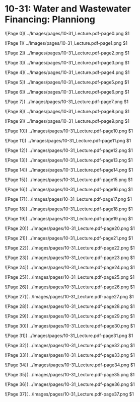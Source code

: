 # 10-31: Water and Wastewater Financing: Planniong

![Page 0]( ../Images/pages/10-31_Lecture.pdf-page0.png $1

![Page 1]( ../Images/pages/10-31_Lecture.pdf-page1.png $1

![Page 2]( ../Images/pages/10-31_Lecture.pdf-page2.png $1

![Page 3]( ../Images/pages/10-31_Lecture.pdf-page3.png $1

![Page 4]( ../Images/pages/10-31_Lecture.pdf-page4.png $1

![Page 5]( ../Images/pages/10-31_Lecture.pdf-page5.png $1

![Page 6]( ../Images/pages/10-31_Lecture.pdf-page6.png $1

![Page 7]( ../Images/pages/10-31_Lecture.pdf-page7.png $1

![Page 8]( ../Images/pages/10-31_Lecture.pdf-page8.png $1

![Page 9]( ../Images/pages/10-31_Lecture.pdf-page9.png $1

![Page 10]( ../Images/pages/10-31_Lecture.pdf-page10.png $1

![Page 11]( ../Images/pages/10-31_Lecture.pdf-page11.png $1

![Page 12]( ../Images/pages/10-31_Lecture.pdf-page12.png $1

![Page 13]( ../Images/pages/10-31_Lecture.pdf-page13.png $1

![Page 14]( ../Images/pages/10-31_Lecture.pdf-page14.png $1

![Page 15]( ../Images/pages/10-31_Lecture.pdf-page15.png $1

![Page 16]( ../Images/pages/10-31_Lecture.pdf-page16.png $1

![Page 17]( ../Images/pages/10-31_Lecture.pdf-page17.png $1

![Page 18]( ../Images/pages/10-31_Lecture.pdf-page18.png $1

![Page 19]( ../Images/pages/10-31_Lecture.pdf-page19.png $1

![Page 20]( ../Images/pages/10-31_Lecture.pdf-page20.png $1

![Page 21]( ../Images/pages/10-31_Lecture.pdf-page21.png $1

![Page 22]( ../Images/pages/10-31_Lecture.pdf-page22.png $1

![Page 23]( ../Images/pages/10-31_Lecture.pdf-page23.png $1

![Page 24]( ../Images/pages/10-31_Lecture.pdf-page24.png $1

![Page 25]( ../Images/pages/10-31_Lecture.pdf-page25.png $1

![Page 26]( ../Images/pages/10-31_Lecture.pdf-page26.png $1

![Page 27]( ../Images/pages/10-31_Lecture.pdf-page27.png $1

![Page 28]( ../Images/pages/10-31_Lecture.pdf-page28.png $1

![Page 29]( ../Images/pages/10-31_Lecture.pdf-page29.png $1

![Page 30]( ../Images/pages/10-31_Lecture.pdf-page30.png $1

![Page 31]( ../Images/pages/10-31_Lecture.pdf-page31.png $1

![Page 32]( ../Images/pages/10-31_Lecture.pdf-page32.png $1

![Page 33]( ../Images/pages/10-31_Lecture.pdf-page33.png $1

![Page 34]( ../Images/pages/10-31_Lecture.pdf-page34.png $1

![Page 35]( ../Images/pages/10-31_Lecture.pdf-page35.png $1

![Page 36]( ../Images/pages/10-31_Lecture.pdf-page36.png $1

![Page 37]( ../Images/pages/10-31_Lecture.pdf-page37.png $1

